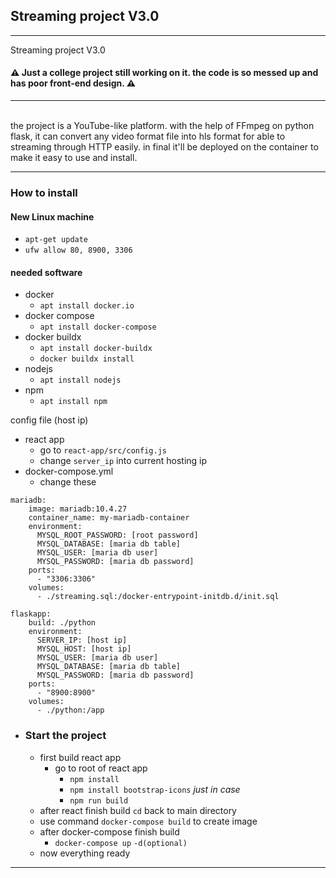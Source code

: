 ## Streaming project V3.0
--- 
Streaming project V3.0
<h4>
⚠ Just a college project still working on it.
the code is so messed up and has poor front-end design. ⚠
</h4>
<hr><br>
the project is a YouTube-like platform. with the help of FFmpeg on python flask, it can convert any video format file into hls format for able to streaming through HTTP easily.
in final it'll be deployed on the container to make it easy to use and install.

---

### How to install
#### New Linux machine
- `apt-get update`
- `ufw allow 80, 8900, 3306`

#### needed software
- docker
  - `apt install docker.io`
- docker compose
  - `apt install docker-compose`
- docker buildx
  - `apt install docker-buildx`
  - `docker buildx install`
- nodejs
  - `apt install nodejs`
- npm
  - `apt install npm`

config file (host ip)
- react app
  - go to `react-app/src/config.js`
  - change `server_ip` into current hosting ip
- docker-compose.yml
  - change these 
   
```
mariadb:
    image: mariadb:10.4.27
    container_name: my-mariadb-container
    environment:
      MYSQL_ROOT_PASSWORD: [root password]
      MYSQL_DATABASE: [maria db table]
      MYSQL_USER: [maria db user]
      MYSQL_PASSWORD: [maria db password]
    ports:
      - "3306:3306"
    volumes:
      - ./streaming.sql:/docker-entrypoint-initdb.d/init.sql
```

```
flaskapp:
    build: ./python
    environment:
	  SERVER_IP: [host ip]
      MYSQL_HOST: [host ip]
      MYSQL_USER: [maria db user]
      MYSQL_DATABASE: [maria db table]
      MYSQL_PASSWORD: [maria db password]
    ports:
      - "8900:8900"
    volumes:
      - ./python:/app
```

- ### Start the project
	- first build react app
		- go to root of react app
			- `npm install`
			- `npm install bootstrap-icons` *just in case*
			- `npm run build`
	- after react finish build `cd` back to main directory
	- use command `docker-compose build` to create image
	- after docker-compose finish build 
		- `docker-compose up` `-d(optional)` 
	- now everything ready 

---

